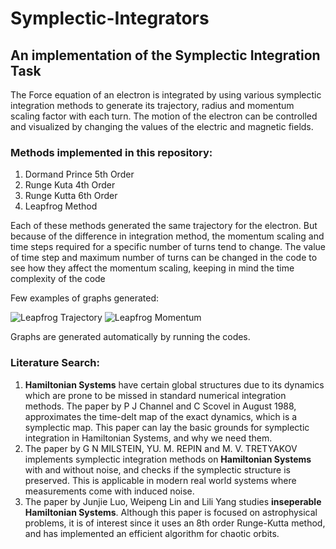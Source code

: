 # Symplectic-Integrators
## An implementation of the Symplectic Integration Task

The Force equation of an electron is integrated by using various symplectic integration methods to generate its trajectory, radius and momentum scaling factor with
each turn. The motion of the electron can be controlled and visualized by changing the values of the electric and magnetic fields.

### Methods implemented in this repository:
1) Dormand Prince 5th Order
2) Runge Kuta 4th Order
3) Runge Kutta 6th Order
4) Leapfrog Method

Each of these methods generated the same trajectory for the electron. But because of the difference in integration method, the momentum scaling and time steps required for a specific number of turns tend to change. The value of time step and maximum number of turns can be changed in the code to see how they affect the momentum scaling, keeping in mind the time complexity of the code

Few examples of graphs generated:

![Leapfrog Trajectory](https://user-images.githubusercontent.com/68490344/160836058-6bff0a77-467c-4f9c-b2cf-aefe30dbf73f.png)
![Leapfrog Momentum](https://user-images.githubusercontent.com/68490344/160836092-337a9bc9-627f-4fd2-a2fd-cc7bcf9cc21c.png)

Graphs are generated automatically by running the codes.

### Literature Search:

1) **Hamiltonian Systems** have certain global structures due to its dynamics which are prone to be missed in standard numerical integration methods. The paper by P J Channel and C Scovel in August 1988, approximates the time-delt map of the exact dynamics, which is a symplectic map. This paper can lay the basic grounds for symplectic integration in Hamiltonian Systems, and why we need them.
2) The paper by G N MILSTEIN, YU. M. REPIN and M. V. TRETYAKOV implements symplectic integration methods on **Hamiltonian Systems** with and without noise, and checks if the symplectic structure is preserved. This is applicable in modern real world systems where measurements come with induced noise.
3) The paper by Junjie Luo, Weipeng Lin and Lili Yang studies **inseperable Hamiltonian Systems**. Although this paper is focused on astrophysical problems, it is of interest since it uses an 8th order Runge-Kutta method, and has implemented an efficient algorithm for chaotic orbits.


